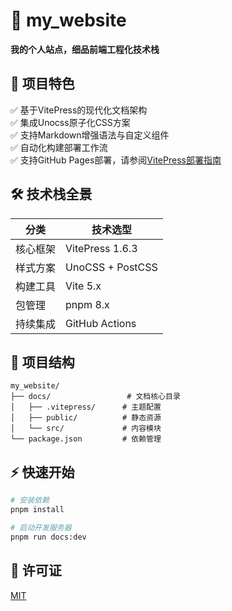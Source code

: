 # 🌟 my_website
**我的个人站点，细品前端工程化技术栈**

## 🚀 项目特色

✅ 基于VitePress的现代化文档架构  
✅ 集成Unocss原子化CSS方案  
✅ 支持Markdown增强语法与自定义组件  
✅ 自动化构建部署工作流  
✅ 支持GitHub Pages部署，请参阅[VitePress部署指南](https://vitepress.dev/zh/guide/deploy#github-pages)

## 🛠 技术栈全景
| 分类         | 技术选型                          |
|-------------|-----------------------------------|
| 核心框架     | VitePress 1.6.3                   |
| 样式方案     | UnoCSS + PostCSS                  |
| 构建工具     | Vite 5.x                          |
| 包管理       | pnpm 8.x                          |
| 持续集成     | GitHub Actions                    |

## 📂 项目结构
```
my_website/
├── docs/                 # 文档核心目录
│   ├── .vitepress/      # 主题配置
│   ├── public/          # 静态资源
│   └── src/             # 内容模块
└── package.json         # 依赖管理
```

## ⚡ 快速开始
```bash
# 安装依赖
pnpm install

# 启动开发服务器
pnpm run docs:dev
```

## 📄 许可证
[MIT](https://opensource.org/licenses/MIT)
